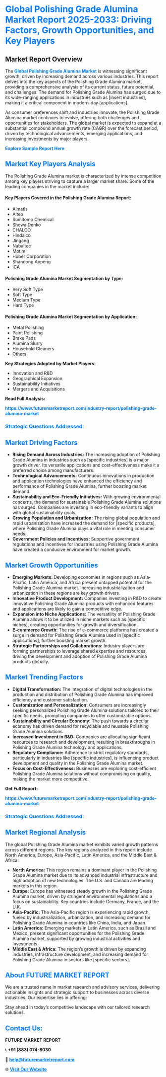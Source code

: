 <h1 style="color: #007BFF;">Global Polishing Grade Alumina Market Report 2025-2033: Driving Factors, Growth Opportunities, and Key Players</h1>

<section id="overview">
<h2>Market Report Overview</h2>
<p>The <a href="https://www.futuremarketreport.com/industry-report/polishing-grade-alumina-market" style="color: #007BFF; text-decoration: none;"><strong>Global Polishing Grade Alumina Market</strong></a> is witnessing significant growth, driven by increasing demand across various industries. This report delves into the key aspects of the Polishing Grade Alumina market, providing a comprehensive analysis of its current status, future potential, and challenges. The demand for Polishing Grade Alumina has surged due to its wide-ranging applications in industries such as [insert industries], making it a critical component in modern-day [applications].</p>
<p>As consumer preferences shift and industries innovate, the Polishing Grade Alumina market continues to evolve, offering both challenges and opportunities for stakeholders. The global market is expected to expand at a substantial compound annual growth rate (CAGR) over the forecast period, driven by technological advancements, emerging applications, and increasing investments by major players.</p>
</section>

<section id="overview">
<p><a href="https://www.futuremarketreport.com/request-sample/reportId=26809" style="color: #007BFF; text-decoration: none;"><strong>Explore Sample Report Here</strong></a></p>
</section>

<section id="key-players">
<h2 style="color: #007BFF;">Market Key Players Analysis</h2>
<p>The Polishing Grade Alumina market is characterized by intense competition among key players striving to capture a larger market share. Some of the leading companies in the market include:</p>
<h4>Key Players Covered in the Polishing Grade Alumina Report:</h4>
<ul><li>Almatis</li><li>Alteo</li><li>Sumitomo Chemical</li><li>Showa Denko</li><li>CHALCO</li><li>Hindalco</li><li>Jingang</li><li>Nabaltec</li><li>Motim</li><li>Huber Corporation</li><li>Shandong Aopeng</li><li>ICA</li></ul>
<h4>Polishing Grade Alumina Market Segmentation by Type:</h4>
<ul><li>Very Soft Type</li><li>Soft Type</li><li>Medium Type</li><li>Hard Type</li></ul>

<h4>Polishing Grade Alumina Market Segmentation by Application:</h4>
<ul><li>Metal Polishing</li><li>Paint Polishing</li><li>Brake Pads</li><li>Alumina Slurry</li><li>Household Cleaners</li><li>Others</li></ul>
<p><strong>Key Strategies Adopted by Market Players:</strong></p>
<ul>
<li>Innovation and R&D</li>
<li>Geographical Expansion</li>
<li>Sustainability Initiatives</li>
<li>Mergers and Acquisitions</li>
</ul>
</section>

<section>
<p><strong>Read Full Analysis: </strong></p><a href="https://www.futuremarketreport.com/industry-report/polishing-grade-alumina-market" style="color: #007BFF; text-decoration: none;"><strong>https://www.futuremarketreport.com/industry-report/polishing-grade-alumina-market</strong></a>
<h3 style="color: #007BFF;">Strategic Questions Addressed:</h3>
</section>

<section id="driving-factors">
<h2 style="color: #007BFF;">Market Driving Factors</h2>
<ul>
<li><strong>Rising Demand Across Industries:</strong> The increasing adoption of Polishing Grade Alumina in industries such as [specific industries] is a major growth driver. Its versatile applications and cost-effectiveness make it a preferred choice among manufacturers.</li>
<li><strong>Technological Advancements:</strong> Continuous innovations in production and application technologies have enhanced the efficiency and performance of Polishing Grade Alumina, further boosting market demand.</li>
<li><strong>Sustainability and Eco-Friendly Initiatives:</strong> With growing environmental concerns, the demand for sustainable Polishing Grade Alumina solutions has surged. Companies are investing in eco-friendly variants to align with global sustainability goals.</li>
<li><strong>Growing Population and Urbanization:</strong> The rising global population and rapid urbanization have increased the demand for [specific products], where Polishing Grade Alumina plays a vital role in meeting consumer needs.</li>
<li><strong>Government Policies and Incentives:</strong> Supportive government regulations and incentives for industries using Polishing Grade Alumina have created a conducive environment for market growth.</li>
</ul>
</section>

<section id="growth-opportunities">
<h2 style="color: #007BFF;">Market Growth Opportunities</h2>
<ul>
<li><strong>Emerging Markets:</strong> Developing economies in regions such as Asia-Pacific, Latin America, and Africa present untapped potential for the Polishing Grade Alumina market. Increasing industrialization and urbanization in these regions are key growth drivers.</li>
<li><strong>Innovative Product Development:</strong> Companies investing in R&D to create innovative Polishing Grade Alumina products with enhanced features and applications are likely to gain a competitive edge.</li>
<li><strong>Expansion into Niche Applications:</strong> The versatility of Polishing Grade Alumina allows it to be utilized in niche markets such as [specific niches], creating opportunities for growth and diversification.</li>
<li><strong>E-commerce Growth:</strong> The rise of e-commerce platforms has created a surge in demand for Polishing Grade Alumina used in [specific applications], further boosting market growth.</li>
<li><strong>Strategic Partnerships and Collaborations:</strong> Industry players are forming partnerships to leverage shared expertise and resources, driving the development and adoption of Polishing Grade Alumina products globally.</li>
</ul>
</section>

<section id="trending-factors">
<h2 style="color: #007BFF;">Market Trending Factors</h2>
<ul>
<li><strong>Digital Transformation:</strong> The integration of digital technologies in the production and distribution of Polishing Grade Alumina has improved efficiency and customer satisfaction.</li>
<li><strong>Customization and Personalization:</strong> Consumers are increasingly seeking personalized Polishing Grade Alumina solutions tailored to their specific needs, prompting companies to offer customizable options.</li>
<li><strong>Sustainability and Circular Economy:</strong> The push towards a circular economy has driven demand for recyclable and reusable Polishing Grade Alumina solutions.</li>
<li><strong>Increased Investment in R&D:</strong> Companies are allocating significant resources to research and development, resulting in breakthroughs in Polishing Grade Alumina technology and applications.</li>
<li><strong>Regulatory Compliance:</strong> Adherence to strict regulatory standards, particularly in industries like [specific industries], is influencing product development and quality in the Polishing Grade Alumina market.</li>
<li><strong>Focus on Cost-Effectiveness:</strong> Businesses are exploring cost-efficient Polishing Grade Alumina solutions without compromising on quality, making the market more competitive.</li>
</ul>
</section>

<section>
<p><strong>Get Full Report: </strong></p><a href="https://www.futuremarketreport.com/industry-report/polishing-grade-alumina-market" style="color: #007BFF; text-decoration: none;"><strong>https://www.futuremarketreport.com/industry-report/polishing-grade-alumina-market</strong></a>
<h3 style="color: #007BFF;">Strategic Questions Addressed:</h3>
</section>


<section id="regional-analysis">
<h2 style="color: #007BFF;">Market Regional Analysis</h2>
<p>The global Polishing Grade Alumina market exhibits varied growth patterns across different regions. The key regions analyzed in this report include North America, Europe, Asia-Pacific, Latin America, and the Middle East & Africa:</p>
<ul>
<li><strong>North America:</strong> This region remains a dominant player in the Polishing Grade Alumina market due to its advanced industrial infrastructure and high adoption of new technologies. The U.S. and Canada are leading markets in this region.</li>
<li><strong>Europe:</strong> Europe has witnessed steady growth in the Polishing Grade Alumina market, driven by stringent environmental regulations and a focus on sustainability. Key countries include Germany, France, and the U.K.</li>
<li><strong>Asia-Pacific:</strong> The Asia-Pacific region is experiencing rapid growth, fueled by industrialization, urbanization, and increasing demand for Polishing Grade Alumina in countries like China, India, and Japan.</li>
<li><strong>Latin America:</strong> Emerging markets in Latin America, such as Brazil and Mexico, present significant opportunities for the Polishing Grade Alumina market, supported by growing industrial activities and investments.</li>
<li><strong>Middle East & Africa:</strong> The region’s growth is driven by expanding industries, infrastructure development, and increasing demand for Polishing Grade Alumina in sectors like [specific sectors].</li>
</ul>
</section>

<footer>
<h2 style="color: #007BFF;">About FUTURE MARKET REPORT</h2>
<p>We are a trusted name in market research and advisory services, delivering actionable insights and strategic support to businesses across diverse industries. Our expertise lies in offering:</p>

<p>Stay ahead in today’s competitive landscape with our tailored research solutions.</p>

<h2 style="color: #007BFF;">Contact Us:</h2>
<p><strong>FUTURE MARKET REPORT</strong></p>
<p>📞 <strong>+91 (883) 074-8030</strong></p>
<p>📧 <strong><a href="mailto:help@futuremarketreport.com" style="color: #007BFF;">help@futuremarketreport.com</a></strong></p>
<p>🌐 <strong><a href="https://www.futuremarketreport.com/" style="color: #007BFF;">Visit Our Website</a></strong></p>
</footer>